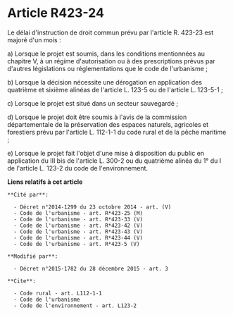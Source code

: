 # Article R423-24

Le délai d'instruction de droit commun prévu par l'article R. 423-23 est majoré d'un mois : 

a) Lorsque le projet est soumis, dans les conditions mentionnées au chapitre V, à un régime d'autorisation ou à des
prescriptions prévus par d'autres législations ou réglementations que le code de l'urbanisme ; 

b) Lorsque la décision nécessite une dérogation en application des quatrième et sixième alinéas de l'article L. 123-5 ou de
l'article L. 123-5-1 ; 

c) Lorsque le projet est situé dans un secteur sauvegardé ; 

d) Lorsque le projet doit être soumis à l'avis de la commission départementale de la préservation des espaces naturels,
agricoles et forestiers prévu par l'article L. 112-1-1 du code rural et de la pêche maritime ; 

e) Lorsque le projet fait l'objet d'une mise à disposition du public en application du III bis de l'article L. 300-2 ou du
quatrième alinéa du 1° du I de l'article L. 123-2 du code de l'environnement.

**Liens relatifs à cet article**

	**Cité par**:

	  - Décret n°2014-1299 du 23 octobre 2014 - art. (V)
	  - Code de l'urbanisme - art. R*423-25 (M)
	  - Code de l'urbanisme - art. R*423-33 (V)
	  - Code de l'urbanisme - art. R*423-42 (V)
	  - Code de l'urbanisme - art. R*423-43 (V)
	  - Code de l'urbanisme - art. R*423-44 (V)
	  - Code de l'urbanisme - art. R*423-5 (V)

	**Modifié par**:

	  - Décret n°2015-1782 du 28 décembre 2015 - art. 3

	**Cite**:

	  - Code rural - art. L112-1-1
	  - Code de l'urbanisme
	  - Code de l'environnement - art. L123-2
